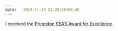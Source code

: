 ```yaml
---
date:   2019-11-13 21:20:25+00:00
---
```


I received the <a href="https://orfe.princeton.edu/news/two-orfe-graduate-students-receive-seas-award-excellence">Princeton SEAS Award for Excellence</a>.
